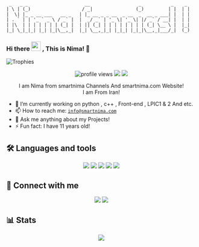 ```
 _   _ _                     __                  _           _    _ 
| \ | (_)                   / _|                (_)         | |  | |
|  \| |_ _ __ ___   __ _   | |_ __ _ _ __  _ __  _  __ _ ___| |  | |
| . ` | | '_ ` _ \ / _` |  |  _/ _` | '_ \| '_ \| |/ _` / __| |  | |
| |\  | | | | | | | (_| |  | || (_| | | | | | | | | (_| \__ \ |  |_|
|_| \_|_|_| |_| |_|\__,_|  |_| \__,_|_| |_|_| |_|_|\__,_|___/_|  (_)
```

### Hi there <img src="https://raw.githubusercontent.com/MartinHeinz/MartinHeinz/master/wave.gif" width="25px"> , This is Nima! :rocket:

<img src="https://github-profile-trophy.vercel.app/?username=nimafanniasl&theme=onedark&margin-w=12&margin-h=10&column=7&no-frame=true" alt="Trophies" />

<p align="center">
  <img src="https://gpvc.arturio.dev/nimafanniasl" alt="profile views"> <img src="https://img.shields.io/github/followers/nimafanniasl"> <a href="https://smartnima.com"><img src="https://img.shields.io/badge/-Check%20out%20my%20website-D50000"></a>
</p>
<p align="center">
I am Nima from smartnima Channels And smartnima.com Website! <br>
I am From Iran!
</p>


- 🔭 I’m currently working on python , c++ , Front-end , LPIC1 & 2 And etc.
- 📫 How to reach me: [`info@smartnima.com`](mailto:info@smartnima.com)
- 💬 Ask me anything about my Projects!
- ⚡ Fun fact: I have 11 years old!

## 🛠️ Languages and tools
<p align="center">
<a href="https://www.w3.org/html"><img src="https://img.icons8.com/color/48/000000/html-5--v1.png"/></a>
<a href="https://www.linux.org"><img src="https://img.icons8.com/color/48/000000/linux--v1.png"/></a>
<a href="https://www.python.org"><img src="https://img.icons8.com/color/48/000000/python--v1.png"/></a>
<a href="https://www.cplusplus.com/"><img src="https://img.icons8.com/color/48/000000/c-plus-plus-logo.png"/></a>
<a href="https://wordpress.org/"><img src="https://img.icons8.com/color/48/000000/wordpress.png"/></a>

## 🔗 Connect with me
<p align="center">
<a href="t.me/Nima_fanniasl"><img src="https://img.icons8.com/fluency/50/000000/telegram-app.png"/></a>
 <a href="mailto:info@smartnima.com"><img src="https://img.icons8.com/external-bearicons-blue-bearicons/50/000000/external-email-essential-collection-bearicons-blue-bearicons.png"/></a>
</p>

 
## 📊 Stats
<p align="center">
<img src="https://github-readme-stats.vercel.app/api?username=nimafanniasl&count_private=true&include_all_commits=true&show_icons=true">
</p>
